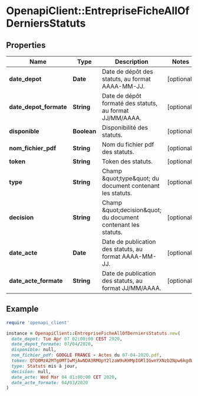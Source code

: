 # OpenapiClient::EntrepriseFicheAllOfDerniersStatuts

## Properties

| Name | Type | Description | Notes |
| ---- | ---- | ----------- | ----- |
| **date_depot** | **Date** | Date de dépôt des statuts, au format AAAA-MM-JJ. | [optional] |
| **date_depot_formate** | **String** | Date de dépôt formaté des statuts, au format JJ/MM/AAAA. | [optional] |
| **disponible** | **Boolean** | Disponibilité des statuts. | [optional] |
| **nom_fichier_pdf** | **String** | Nom du fichier pdf des statuts. | [optional] |
| **token** | **String** | Token des statuts. | [optional] |
| **type** | **String** | Champ \&quot;type\&quot; du document contenant les statuts. | [optional] |
| **decision** | **String** | Champ \&quot;decision\&quot; du document contenant les statuts. | [optional] |
| **date_acte** | **Date** | Date de publication des statuts, au format AAAA-MM-JJ. | [optional] |
| **date_acte_formate** | **String** | Date de publication des statuts, au format JJ/MM/AAAA. | [optional] |

## Example

```ruby
require 'openapi_client'

instance = OpenapiClient::EntrepriseFicheAllOfDerniersStatuts.new(
  date_depot: Tue Apr 07 02:00:00 CEST 2020,
  date_depot_formate: 07/04/2020,
  disponible: null,
  nom_fichier_pdf: GOOGLE FRANCE - Actes du 07-04-2020.pdf,
  token: QTQ0MzA2MTg0MTIwMjAwNDA3RMOpY2lzaW9uKHMpIGRlIGwnYXNzb2Npw6kgdW5pcXVl,
  type: Statuts mis à jour,
  decision: null,
  date_acte: Wed Mar 04 01:00:00 CET 2020,
  date_acte_formate: 04/03/2020
)
```

